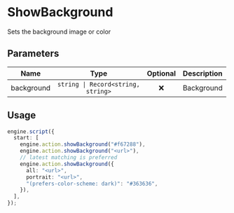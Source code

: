 # ShowBackground

Sets the background image or color

## Parameters

|    Name    |                     Type                      | Optional | Description |
| :--------: | :-------------------------------------------: | :------: | :---------: |
| background | <code>string \| Record<string, string></code> |    ❌    | Background  |

## Usage

```ts
engine.script({
  start: [
    engine.action.showBackground("#f67288"),
    engine.action.showBackground("<url>"),
    // latest matching is preferred
    engine.action.showBackground({
      all: "<url>",
      portrait: "<url>",
      "(prefers-color-scheme: dark)": "#363636",
    }),
  ],
});
```
